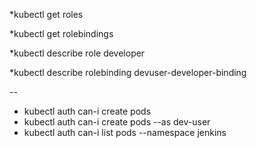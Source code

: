 
*kubectl get roles

*kubectl get rolebindings

*kubectl describe role developer

*kubectl describe rolebinding devuser-developer-binding


--

* kubectl auth can-i create pods
* kubectl auth can-i create pods --as dev-user
* kubectl auth can-i list pods --namespace jenkins

